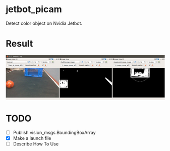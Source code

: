 # jetbot_picam
Detect color object on Nvidia Jetbot.

# Result
![image](./docs/images/result.png)

# TODO
- [ ] Publish vision_msgs.BoundingBoxArray
- [x] Make a launch file
- [ ] Describe How To Use
